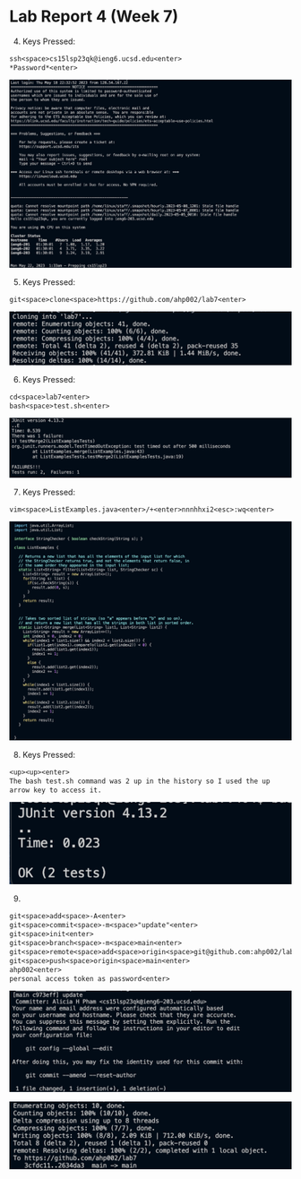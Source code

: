 # Lab Report 4 (Week 7)

4. Keys Pressed:
```
ssh<space>cs15lsp23qk@ieng6.ucsd.edu<enter>
*Password*<enter>

```

![image](https://github.com/ahp002/cse15l-lab-reports/blob/444b26514ab160d786245ca87f252e54772a2fa5/%234.png)

5. Keys Pressed:
```
git<space>clone<space>https://github.com/ahp002/lab7<enter>
```

![image](https://github.com/ahp002/cse15l-lab-reports/blob/444b26514ab160d786245ca87f252e54772a2fa5/%235.png)

6. Keys Pressed:
```
cd<space>lab7<enter>
bash<space>test.sh<enter>
```

![image](https://github.com/ahp002/cse15l-lab-reports/blob/444b26514ab160d786245ca87f252e54772a2fa5/%236.png)

7. Keys Pressed:
```
vim<space>ListExamples.java<enter>/+<enter>nnnhhxi2<esc>:wq<enter>
```

![image](https://github.com/ahp002/cse15l-lab-reports/blob/444b26514ab160d786245ca87f252e54772a2fa5/%237.png)

8. Keys Pressed:
```
<up><up><enter>
The bash test.sh command was 2 up in the history so I used the up arrow key to access it.
```

![image](https://github.com/ahp002/cse15l-lab-reports/blob/444b26514ab160d786245ca87f252e54772a2fa5/%238.png)

9. 
```
git<space>add<space>-A<enter>
git<space>commit<space>-m<space>"update"<enter>
git<space>init<enter>
git<space>branch<space>-m<space>main<enter>
git<space>remote<space>add<space>origin<space>git@github.com:ahp002/lab7.git<enter>
git<space>push<space>origin<space>main<enter>
ahp002<enter>
personal access token as password<enter>
```

![image](https://github.com/ahp002/cse15l-lab-reports/blob/444b26514ab160d786245ca87f252e54772a2fa5/%239.png)

![image](https://github.com/ahp002/cse15l-lab-reports/blob/444b26514ab160d786245ca87f252e54772a2fa5/%2399.png)
